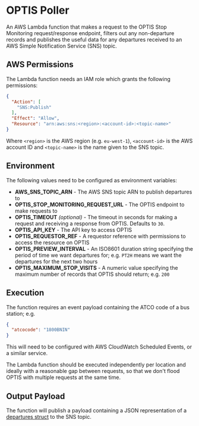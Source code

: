 # OPTIS Poller

An AWS Lambda function that makes a request to the OPTIS Stop Monitoring
request/response endpoint, filters out any non-departure records and 
publishes the useful data for any departures received to an AWS 
Simple Notification Service (SNS) topic.

## AWS Permissions

The Lambda function needs an IAM role which grants the following permissions:

```json
{
  "Action": [
    "SNS:Publish"
  ],
  "Effect": "Allow",
  "Resource": "arn:aws:sns:<region>:<account-id>:<topic-name>"
}
```

Where `<region>` is the AWS region (e.g. `eu-west-1`), `<account-id>` is the
AWS account ID and `<topic-name>` is the name given to the SNS topic.

## Environment

The following values need to be configured as environment variables:

* **AWS_SNS_TOPIC_ARN** - The AWS SNS topic ARN to publish departures to
* **OPTIS_STOP_MONITORING_REQUEST_URL** - The OPTIS endpoint to make requests to
* **OPTIS_TIMEOUT** _(optional)_ - The timeout in seconds for making a request
  and receiving a response from OPTIS. Defaults to `30`.
* **OPTIS_API_KEY** - The API key to access OPTIS
* **OPTIS_REQUESTOR_REF** - A requestor reference with permissions to access
  the resource on OPTIS
* **OPTIS_PREVIEW_INTERVAL** - An ISO8601 duration string specifying the 
  period of time we want departures for; e.g. `PT2H` means we want the 
  departures for the next two hours
* **OPTIS_MAXIMUM_STOP_VISITS** - A numeric value specifying the maximum number 
  of records that OPTIS should return; e.g. `200`

## Execution

The function requires an event payload containing the ATCO code of a bus
station; e.g.

```json
{
  "atcocode": "1800BNIN"
}
```

This will need to be configured with AWS CloudWatch Scheduled Events, or
a similar service.

The Lambda function should be executed independently per location and ideally
with a reasonable gap between requests, so that we don't flood OPTIS with 
multiple requests at the same time.

## Output Payload

The function will publish a payload containing a JSON representation of a 
[departures struct](../model/README.md) to the SNS topic.
